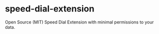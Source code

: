 # speed-dial-extension
Open Source (MIT) Speed Dial Extension with minimal permissions to your data.
